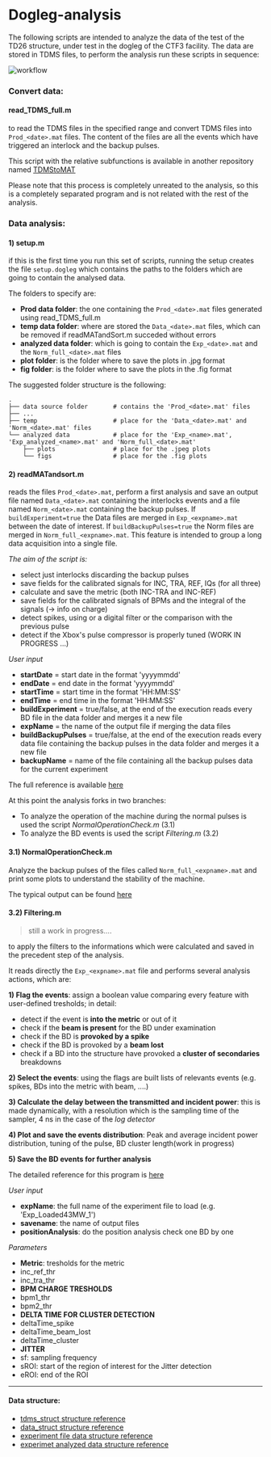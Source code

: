 # Dogleg-analysis
The following scripts are intended to analyze the data of the test of the TD26 structure, under test in the dogleg of the CTF3 facility.
The data are stored in TDMS files, to perform the analysis run these scripts in sequence:
 

![workflow](https://github.com/esenes/Dogleg-analysis/blob/master/manual/images/flowchart.png)


### Convert data:
#### read_TDMS_full.m

to read the TDMS files in the specified range and convert TDMS files into `Prod_<date>.mat` files. 
The content of the files are all the events which have triggered an interlock and the backup pulses.

This script with the relative subfunctions is available in another repository named [TDMStoMAT](https://github.com/esenes/TDMStoMAT)

Please note that this process is completely unreated to the analysis, so this is a completely separated program and is not related with the rest of the analysis.

### Data analysis:

#### 1) setup.m

if this is the first time you run this set of scripts, running the setup creates the file `setup.dogleg` which contains the paths to the folders which are going to contain the analysed data.

The folders to specify are:
* **Prod data folder**: the one containing the `Prod_<date>.mat` files generated using read_TDMS_full.m
* **temp data folder**: where are stored the `Data_<date>.mat` files, which can be removed if readMATandSort.m succeded without errors
* **analyzed data folder**: which is going to contain the `Exp_<date>.mat` and the `Norm_full_<date>.mat` files
* **plot folder**: is the folder where to save the plots in .jpg format
* **fig folder**: is the folder where to save the plots in the .fig format

The suggested folder structure is the following:
```
.
├── data source folder       # contains the 'Prod_<date>.mat' files
├── ...                    
├── temp                     # place for the 'Data_<date>.mat' and 'Norm_<date>.mat' files
└── analyzed data            # place for the 'Exp_<name>.mat', 'Exp_analyzed_<name>.mat' and 'Norm_full_<date>.mat' 
    ├── plots                # place for the .jpeg plots
    └── figs                 # place for the .fig plots

```


#### 2) readMATandsort.m

reads the files `Prod_<date>.mat`, perform a first analysis and save an output file named `Data_<date>.mat` containing the interlocks events and a file named `Norm_<date>.mat` containing the backup pulses.
If `buildExperiment=true` the Data files are merged in `Exp_<expname>.mat` between the date of interest.
If `buildBackupPulses=true` the Norm files are merged in `Norm_full_<expname>.mat`.
This feature is intended to group a long data acquisition into a single file.

_The aim of the script is:_
- select just interlocks discarding the backup pulses
- save fields for the calibrated signals for INC, TRA, REF, IQs (for all three)
- calculate and save the metric (both INC-TRA and INC-REF)
- save fields for the calibrated signals of BPMs and the integral of the signals (-> info on charge)
- detect spikes, using or a digital filter or the comparison with the previous pulse
- detect if the Xbox's pulse compressor is properly tuned (WORK IN PROGRESS ...)

_User input_
* **startDate** = start date in the format 'yyyymmdd' 
* **endDate** =   end date in the format 'yyyymmdd'
* **startTime** = start time in the format 'HH:MM:SS'
* **endTime** =   end time in the format 'HH:MM:SS'
* **buildExperiment** = true/false, at the end of the execution reads every BD file in the data folder and merges it a new file 
* **expName** = the name of the output file if merging the data files
* **buildBackupPulses** = true/false, at the end of the execution reads every data file containing the backup pulses in the data folder and merges it a new file 
* **backupName** = name of the file containing all the backup pulses data for the current experiment

The full reference is available [here](https://github.com/esenes/Dogleg-analysis/blob/master/manual/readMATandsort_guide.md)

At this point the analysis forks in two branches: 
* To analyze the operation of the machine during the normal pulses is used the script *NormalOperationCheck.m* (3.1)
* To analyze the BD events is used the script *Filtering.m* (3.2)

#### 3.1) NormalOperationCheck.m 

Analyze the backup pulses of the files called `Norm_full_<expname>.mat` and print some plots to understand the stability of the machine. 

The typical output can be found [here](https://github.com/esenes/Dogleg-analysis/blob/master/manual/NormalOperationCheck.md)


#### 3.2) Filtering.m

> still a work in progress.... 

to apply the filters to the informations which were calculated and saved in the precedent step of the analysis.

It reads directly the `Exp_<expname>.mat` file and performs several analysis actions, which are:

__1) Flag the events__: assign a boolean value comparing every feature with user-defined tresholds; in detail:
*  detect if the event is **into the metric** or out of it
*  check if the **beam is present** for the BD under examination
*  check if the BD is **provoked by a spike**
*  check if the BD is provoked by a **beam lost**
*  check if a BD into the structure have provoked a **cluster of secondaries** breakdowns
  
__2) Select the events__: using the flags are built lists of relevants events (e.g. spikes, BDs into the metric with beam, ....)

__3) Calculate the delay between the transmitted and incident power__: this is made dynamically, with a resolution which is the sampling time of the sampler, 4 ns in the case of the *log detector*

__4) Plot and save the events distribution__: Peak and average incident power distribution, tuning of the pulse, BD cluster length(work in progress)

__5) Save the BD events for further analysis__

The detailed reference for this program is [here](https://github.com/esenes/Dogleg-analysis/blob/master/manual/filtering%20guide.md)

_User input_
* **expName**: the full name of the experiment file to load (e.g. 'Exp_Loaded43MW_1')
* **savename**: the name of output files 
* **positionAnalysis**: do the position analysis check one BD by one


_Parameters_
* **Metric**: tresholds for the metric
 * inc_ref_thr
 * inc_tra_thr
* **BPM CHARGE TRESHOLDS**
 * bpm1_thr
 * bpm2_thr
* **DELTA TIME FOR CLUSTER DETECTION**
 * deltaTime_spike
 * deltaTime_beam_lost
 * deltaTime_cluster
* **JITTER** 
 * sf:   sampling frequency
 * sROI: start of the region of interest for the Jitter detection
 * eROI: end of the ROI 

---

#### Data structure:
* [tdms_struct structure reference](https://github.com/esenes/Dogleg-analysis/blob/master/manual/tdms_struct%20structure.md)
* [data_struct structure reference](https://github.com/esenes/Dogleg-analysis/blob/master/manual/data_struct%20structure.md)
* [experiment file data structure reference](https://github.com/esenes/Dogleg-analysis/blob/master/manual/experiment%20files.md)
* [experimet analyzed data structure reference](https://github.com/esenes/Dogleg-analysis/blob/master/manual/Exp_analyzed%20data%20structure.md)
